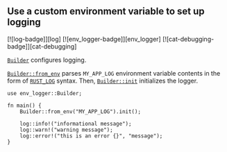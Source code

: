 ## Use a custom environment variable to set up logging

[![log-badge]][log] [![env_logger-badge]][env_logger] [![cat-debugging-badge]][cat-debugging]

[`Builder`] configures logging.

[`Builder::from_env`] parses `MY_APP_LOG`
environment variable contents in the form of [`RUST_LOG`] syntax.
Then, [`Builder::init`] initializes the logger.

```rust,edition2021
use env_logger::Builder;

fn main() {
    Builder::from_env("MY_APP_LOG").init();

    log::info!("informational message");
    log::warn!("warning message");
    log::error!("this is an error {}", "message");
}
```

[`Builder`]: https://docs.rs/env_logger/*/env_logger/struct.Builder.html
[`Builder::from_env`]: https://docs.rs/env_logger/*/env_logger/struct.Builder.html#method.from_env
[`Builder::init`]: https://docs.rs/env_logger/*/env_logger/struct.Builder.html#method.init
[`RUST_LOG`]: https://docs.rs/env_logger/*/env_logger/#enabling-logging
